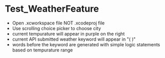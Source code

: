 Test_WeatherFeature
===================
 - Open .xcworkspace file NOT .xcodeproj file
 - Use scrolling choice picker to choose city
 - current tempurature will appear in purple on the right
 - current API submitted weather keyword will appear in "( )"
 - words before the keyword are generated with simple logic statements based 
on tempurature range
